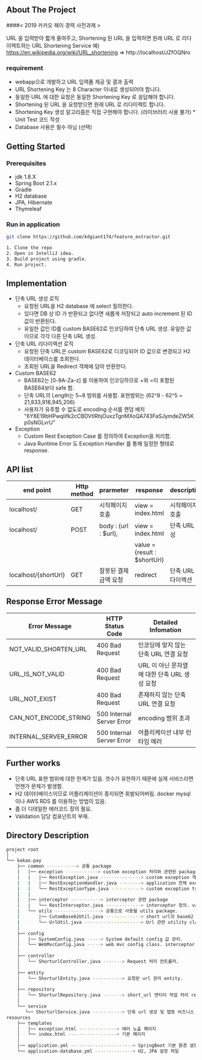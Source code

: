 
<!-- ABOUT THE PROJECT -->
## About The Project

####< 2019 카카오 페이 경력 사전과제 >

URL 을 입력받아 짧게 줄여주고, Shortening 된 URL 을 입력하면 원래 URL 로 리다이렉트하는 URL Shortening Service
 예) https://en.wikipedia.org/wiki/URL_shortening => http://localhost/JZfOQNro

### requirement
 * webapp으로 개발하고 URL 입력폼 제공 및 결과 출력
 * URL Shortening Key 는 8 Character 이내로 생성되어야 합니다.
 * 동일한 URL 에 대한 요청은 동일한 Shortening Key 로 응답해야 합니다.
 * Shortening 된 URL 을 요청받으면 원래 URL 로 리다이렉트 합니다.
 * Shortening Key 생성 알고리즘은 직접 구현해야 합니다. (라이브러리 사용 불가) * Unit Test 코드 작성
 * Database 사용은 필수 아님 (선택)
 
<!-- GETTING STARTED -->
## Getting Started

### Prerequisites

* jdk 1.8.X
* Spring Boot 2.1.x
* Gradle 
* H2 database
* JPA, Hibernate
* Thymeleaf

### Run in application

```sh
git clone https://github.com/kdgiant174/feature_extractor.git

1. Clone the repo
2. Open in IntelliJ idea.
3. Build project using gradle.
4. Run project.
```

## Implementation
* 단축 URL 생성 로직
    * 요청된 URL을 H2 database 에 select 질의한다.
    * 있다면 DB 상 ID 가 반환되고 없다면 새롭게 저장되고 auto increment 된 ID 값이 반환된다.
    * 유일한 값인 ID를 custom BASE62로 인코딩하여 단축 URL 생성. 유일한 값이므로 각각 다른 단축 URL 생성.
* 단축 URL 리다이렉션 로직
    * 요청된 단축 URL은 custom BASE62로 디코딩되어 ID 값으로 변경되고 H2 데이터베이스를 조회한다.
    * 조회된 URL을 Redirect 객체에 담아 반환한다.
* Custom BASE62
    * BASE62는 [0-9A-Za-z] 를 이용하여 인코딩하므로 +와 =이 포함된 BASE64보다 safe 함.
    * 단축 URL의 Length는 5~8 범위를 사용함. 표현범위는  (62^8 - 62^5 = 21,833,918,945,206)
    * 사용자가 유추할 수 없도로 encoding 순서를 랜덤 배치 "6Y8E19bHPwqIifk2cCBDVtlRhjOuxzTgnMXoQA743FaSJymdeZW5Kp0sNGLvrU"
* Exception
    * Custom Rest Exception Case 를 정의하여 Exception을 처리함.
    * Java Runtime Error 도 Exception Handler 를 통해 일정한 형태로 response.

## API list
end point           | Http method | prarmeter             | response                     | description     |
|------------------ |------------ |-----------------------|------------------------------|-----------------|
localhost/          | GET         | 시작페이지 호출           | view = index.html            | 시작페이지 호출     |
localhost/          | POST        | body : {url : $url},  | view = index.html            | 단축 URL 생성     |
|                   |             |                       | value = {result : $shortUrl} |                 |
localhost/{shortUrl}| GET         | 잘못된 결제 금액 요청      | redirect                     | 단축 URL 리다이렉션 |                                

## Response Error Message
Error Message                | HTTP Status Code          | Detailed Infomation                                  |
|------------------------------|---------------------------|------------------------------------------------|
NOT_VALID_SHORTEN_URL          | 400 Bad Request           | 인코딩에 맞지 않는 단축 URL 연결 요청
URL_IS_NOT_VALID           | 400 Bad Request           | URL 이 아닌 문자열에 대한 단축 URL 생성 요청        |
URL_NOT_EXIST          | 400 Bad Request           | 존재하지 않는 단축 URL 연결 요청         |
CAN_NOT_ENCODE_STRING | 500 Internal Server Error           | encoding 범위 초과               |
INTERNAL_SERVER_ERROR           | 500 Internal Server Error          | 어플리케이션 내부 런타임 에러| 

## Further works
* 단축 URL 표현 범위에 대한 한계가 있음. 갯수가 유한하기 때문에 실제 서비스라면 언젠가 문제가 발생함.
* H2 데이터베이스이므로 어플리케이션이 중지되면 휘발되어버림. docker mysql 이나 AWS RDS 를 이용하는 방법이 있음.
* 좀 더 디테일한 에러코드 정의 필요.
* Validation 담당 컴포넌트의 부재.
    
## Directory Description

```bash
project root
│
└── kakao.pay
    ├── common -----------> 공통 package
    |   |── exception ------------> custom exception 처리와 관련된 package
    │   |   |── RestException.java ---------------> custom exception 객체
    |   |   |── RestExceptionHandler.java --------> application 전체 exception 처리 handler
    |   |   └── RestExceptionType.java -----------> custom exception type 정의 (enum)
    │   |
    |   |── interceptor -----------> interceptor 관련 package
    │   |   └── RestInterceptor.java -------------> interceptor 정의. validation 담당.
    |   └── utils -----------------> 공통으로 사용될 utils package.
    │       |── CutomBase62Util.java -------------> short url의 base62 encoding decoding utility class.
    |       └── UrlUtil.java ---------------------> Url 관련 utility class.
    │
    ├── config
    │   |── SystemConfig.java -----> System default config 값 관리.
    │   └── WebMvcConfig.java -----> web mvc config class. interceptor register.
    │
    ├── controller
    │   └── ShorturlController.java -------> Request 처리 컨트롤러. 
    │
    ├── entity
    │   └── ShorturlEntity.java -----------> 요청된 url 관리 entity.
    │
    ├── repository
    │   └── ShorturlRepository.java -------> short_url 엔티티 작업 처리 respository.
    │
    └── service
       └── ShorturlService.java -----------> 단축 url 생성 및 맵핑 비즈니스 로직 구현 class
resources
    ├── templates
    │   ├── exception.html --------------> 에러 노출 페이지
    │   └── index.html ------------------> 기본 페이지
    │
    │── application.yml -----------------------> SpringBoot 기본 환경 설정 파일
    └── application-database.yml --------------> H2, JPA 설정 파일
```